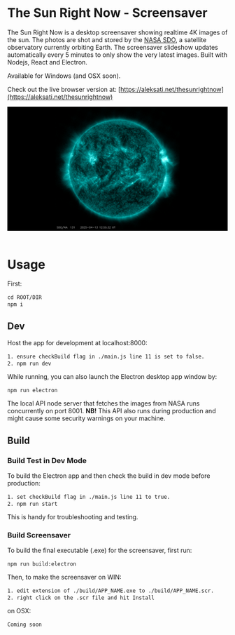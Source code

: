 # The Sun Right Now - Screensaver

The Sun Right Now is a desktop screensaver showing realtime 4K images of the sun. The photos are shot and stored by the [NASA SDO](https://sdo.gsfc.nasa.gov/), a satellite observatory currently orbiting Earth. The screensaver slideshow updates automatically every 5 minutes to only show the very latest images. Built with Nodejs, React and Electron. 

Available for Windows (and OSX soon).

Check out the live browser version at: [https://aleksati.net/thesunrightnow](https://aleksati.net/thesunrightnow)

<div align="left">
 <img src="./public/pic.png">
</div>
</br>

# Usage

First:
```
cd ROOT/DIR
npm i
```

## Dev

Host the app for development at localhost:8000:
```
1. ensure checkBuild flag in ./main.js line 11 is set to false.
2. npm run dev
```

While running, you can also launch the Electron desktop app window by:
```
npm run electron
```

The local API node server that fetches the images from NASA runs concurrently on port 8001. **NB!** This API also runs during production and might cause some security warnings on your machine.  

## Build

### Build Test in Dev Mode
To build the Electron app and then check the build in dev mode before production: 
```
1. set checkBuild flag in ./main.js line 11 to true.
2. npm run start
```
This is handy for troubleshooting and testing.


### Build Screensaver
To build the final executable (.exe) for the screensaver, first run:
```
npm run build:electron
```
Then, to make the screensaver on WIN: 
```
1. edit extension of ./build/APP_NAME.exe to ./build/APP_NAME.scr.
2. right click on the .scr file and hit Install 
```
on OSX:
```
Coming soon
```

<!-- 
For package.json when Mac build

"mac" : {
      "target": ["dmg"],
      "arch": ["x64", "arm64"],
      "identity": null,
      "hardenedRuntime": true,
      "category": "public.app-category.utilities"
    },
    "dmg": {
      "contents": [
        {
          "x": 130,
          "y": 220
        },
        {
          "x": 410,
          "y": 220,
          "type": "link",
          "path": "/Applications"
        }
      ]
    }, 
    -->
